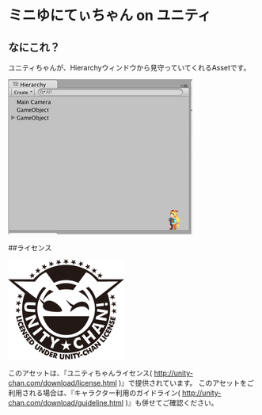 ミニゆにてぃちゃん on ユニティ
=========

## なにこれ？

ユニティちゃんが、Hierarchyウィンドウから見守っていてくれるAssetです。

![ScreenShot](https://raw.githubusercontent.com/kyubuns/mini_unity_chan_on_unity/master/Assets/Develop/ScreenShot.png)

##ライセンス

![LicenceLogo](https://raw.githubusercontent.com/kyubuns/mini_unity_chan_on_unity/master/Assets/MiniUnityChan/Editor/Image/UnityChanLicenseLogo.png)

このアセットは、『ユニティちゃんライセンス( http://unity-chan.com/download/license.html )』で提供されています。
このアセットをご利用される場合は、『キャラクター利用のガイドライン( http://unity-chan.com/download/guideline.html )』も併せてご確認ください。
